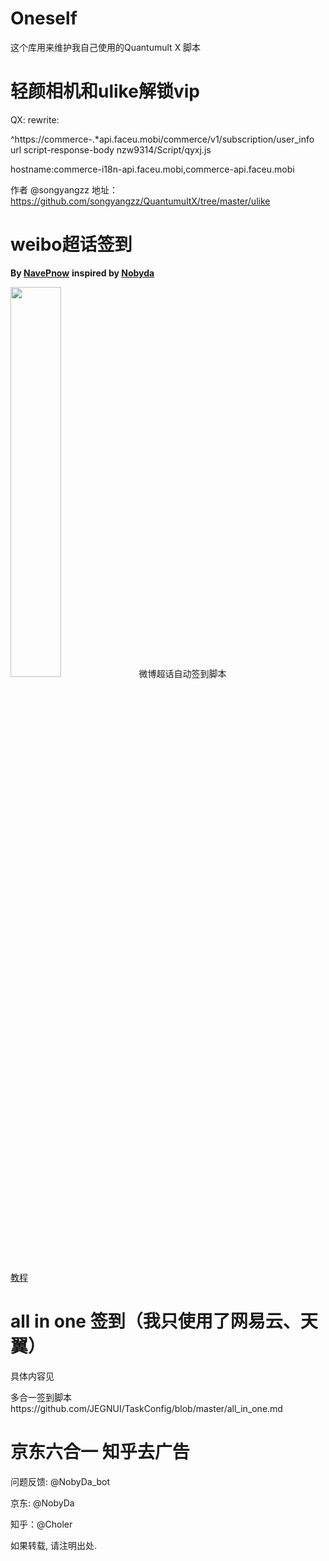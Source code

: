 # Oneself

这个库用来维护我自己使用的Quantumult X 脚本

# 轻颜相机和ulike解锁vip

QX: rewrite:

^https://commerce-.*api.faceu.mobi/commerce/v1/subscription/user_info url script-response-body nzw9314/Script/qyxj.js

hostname:commerce-i18n-api.faceu.mobi,commerce-api.faceu.mobi

作者 @songyangzz 地址： https://github.com/songyangzz/QuantumultX/tree/master/ulike

# weibo超话签到
**By [NavePnow](https://github.com/NavePnow)**
**inspired by [Nobyda](https://t.me/nubida)**

<img src="https://cdn.jsdelivr.net/gh/NavePnow/blog_photo@private/IMG_1189.JPG" height="40%" width="40%">
微博超话自动签到脚本

[教程](https://nave.work/微博超话自动签到脚本.html)

# all in one 签到（我只使用了网易云、天翼）

具体内容见

多合一签到脚本https://github.com/JEGNUI/TaskConfig/blob/master/all_in_one.md

# 京东六合一   知乎去广告

问题反馈: @NobyDa_bot

京东: @NobyDa

知乎：@Choler

如果转载, 请注明出处.
